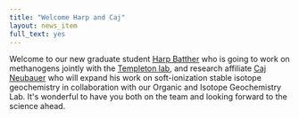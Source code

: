 ```yaml
---
title: "Welcome Harp and Caj"
layout: news_item
full_text: yes
---
```


Welcome to our new graduate student [Harp Batther](/people/hbatther) who is going to work on methanogens jointly with the [Templeton lab](https://alexistempleton.myportfolio.com/), and research affiliate [Caj Neubauer](https://cajneubauer.weebly.com/) who will expand his work on soft-ionization stable isotope geochemistry in collaboration with our Organic and Isotope Geochemistry Lab. It's wonderful to have you both on the team and looking forward to the science ahead.

